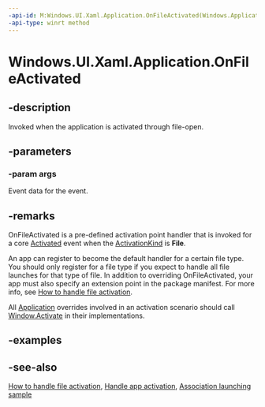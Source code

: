 ```yaml
---
-api-id: M:Windows.UI.Xaml.Application.OnFileActivated(Windows.ApplicationModel.Activation.FileActivatedEventArgs)
-api-type: winrt method
---
```


<!-- Method syntax
virtual protected void OnFileActivated(Windows.ApplicationModel.Activation.FileActivatedEventArgs args)
-->

# Windows.UI.Xaml.Application.OnFileActivated

## -description
Invoked when the application is activated through file-open.

## -parameters
### -param args
Event data for the event.

## -remarks
OnFileActivated is a pre-defined activation point handler that is invoked for a core [Activated](../windows.ui.core/corewindow_activated.md) event when the [ActivationKind](../windows.applicationmodel.activation/activationkind.md) is **File**.

An app can register to become the default handler for a certain file type. You should only register for a file type if you expect to handle all file launches for that type of file. In addition to overriding OnFileActivated, your app must also specify an extension point in the package manifest. For more info, see [How to handle file activation](https://docs.microsoft.com/previous-versions/windows/apps/hh779669(v=win.10)).

All [Application](application.md) overrides involved in an activation scenario should call [Window.Activate](window_activate_1797342875.md) in their implementations.

## -examples

## -see-also
[How to handle file activation](https://docs.microsoft.com/previous-versions/windows/apps/hh779669(v=win.10)), [Handle app activation](https://docs.microsoft.com/windows/uwp/launch-resume/activate-an-app), [Association launching sample](https://github.com/microsoft/Windows-universal-samples/tree/master/Samples/AssociationLaunching)

